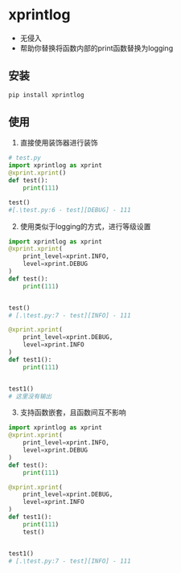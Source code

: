 # xprintlog

- 无侵入
- 帮助你替换将函数内部的print函数替换为logging

## 安装

```bash
pip install xprintlog
```

## 使用

1. 直接使用装饰器进行装饰
```python
# test.py
import xprintlog as xprint
@xprint.xprint()
def test():
    print(111)

test()
#[.\test.py:6 - test][DEBUG] - 111
```

2. 使用类似于logging的方式，进行等级设置
```python
import xprintlog as xprint
@xprint.xprint(
    print_level=xprint.INFO,
    level=xprint.DEBUG
)
def test():
    print(111)


test()
# [.\test.py:7 - test][INFO] - 111

@xprint.xprint(
    print_level=xprint.DEBUG,
    level=xprint.INFO
)
def test1():
    print(111)


test1()
# 这里没有输出

```
3. 支持函数嵌套，且函数间互不影响
```python
import xprintlog as xprint
@xprint.xprint(
    print_level=xprint.INFO,
    level=xprint.DEBUG
)
def test():
    print(111)

@xprint.xprint(
    print_level=xprint.DEBUG,
    level=xprint.INFO
)
def test1():
    print(111)
    test()


test1()
# [.\test.py:7 - test][INFO] - 111

```
